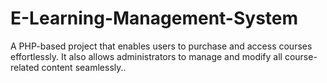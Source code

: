 # E-Learning-Management-System
A PHP-based project that enables users to purchase and access courses effortlessly. It also allows administrators to manage and modify all course-related content seamlessly..
